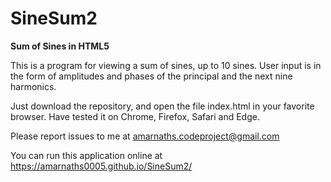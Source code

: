# SineSum2
<b>Sum of Sines in HTML5</b>

This is a program for viewing a sum of sines, up to 10 sines. User input is in the form of amplitudes and phases of the principal and the next nine harmonics.

Just download the repository, and open the file index.html in your favorite browser. Have tested it on Chrome, Firefox, Safari and Edge. 

Please report issues to me at amarnaths.codeproject@gmail.com

You can run this application online at https://amarnaths0005.github.io/SineSum2/
